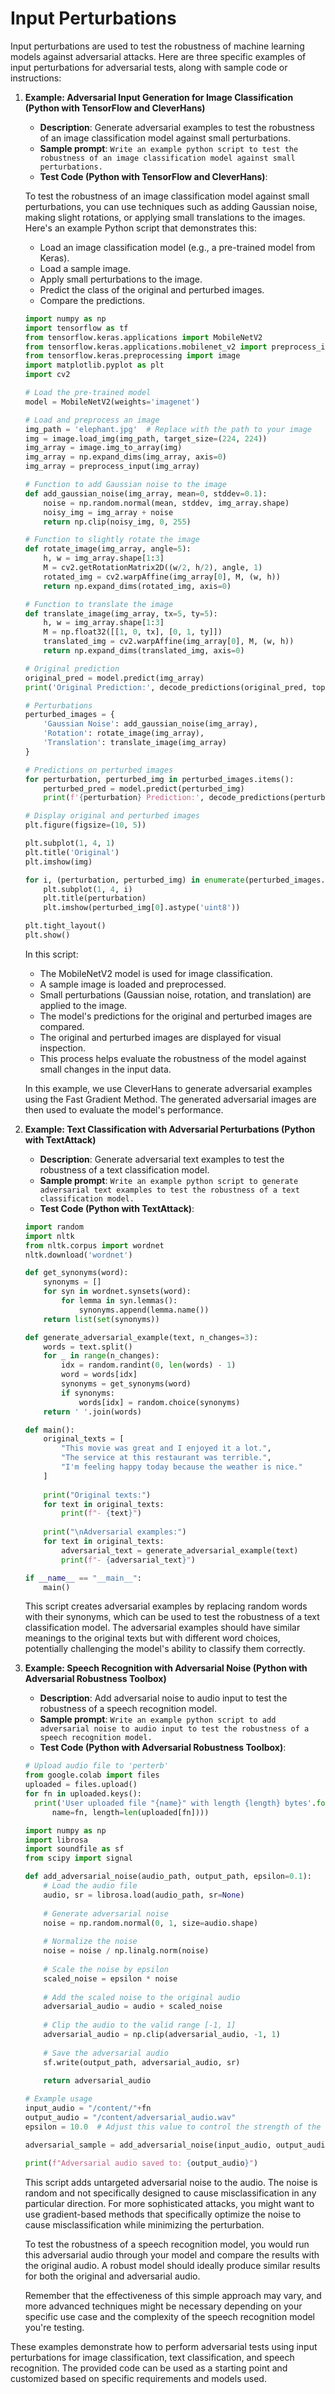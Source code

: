 # Input Perturbations
Input perturbations are used to test the robustness of machine learning models against adversarial attacks. Here are three specific examples of input perturbations for adversarial tests, along with sample code or instructions:

1. **Example: Adversarial Input Generation for Image Classification (Python with TensorFlow and CleverHans)**

   - **Description**: Generate adversarial examples to test the robustness of an image classification model against small perturbations.
   - **Sample prompt**: ```Write an example python script to test the robustness of an image classification model against small perturbations.```
   - **Test Code (Python with TensorFlow and CleverHans)**:

   To test the robustness of an image classification model against small perturbations, you can use techniques such as adding Gaussian noise, making slight rotations, or applying small translations to the images. Here's an example Python script that demonstrates this:

   - Load an image classification model (e.g., a pre-trained model from Keras).
   - Load a sample image.
   - Apply small perturbations to the image.
   - Predict the class of the original and perturbed images.
   - Compare the predictions.

   ```python
   import numpy as np
   import tensorflow as tf
   from tensorflow.keras.applications import MobileNetV2
   from tensorflow.keras.applications.mobilenet_v2 import preprocess_input, decode_predictions
   from tensorflow.keras.preprocessing import image
   import matplotlib.pyplot as plt
   import cv2
   
   # Load the pre-trained model
   model = MobileNetV2(weights='imagenet')
   
   # Load and preprocess an image
   img_path = 'elephant.jpg'  # Replace with the path to your image
   img = image.load_img(img_path, target_size=(224, 224))
   img_array = image.img_to_array(img)
   img_array = np.expand_dims(img_array, axis=0)
   img_array = preprocess_input(img_array)
   
   # Function to add Gaussian noise to the image
   def add_gaussian_noise(img_array, mean=0, stddev=0.1):
       noise = np.random.normal(mean, stddev, img_array.shape)
       noisy_img = img_array + noise
       return np.clip(noisy_img, 0, 255)
   
   # Function to slightly rotate the image
   def rotate_image(img_array, angle=5):
       h, w = img_array.shape[1:3]
       M = cv2.getRotationMatrix2D((w/2, h/2), angle, 1)
       rotated_img = cv2.warpAffine(img_array[0], M, (w, h))
       return np.expand_dims(rotated_img, axis=0)
   
   # Function to translate the image
   def translate_image(img_array, tx=5, ty=5):
       h, w = img_array.shape[1:3]
       M = np.float32([[1, 0, tx], [0, 1, ty]])
       translated_img = cv2.warpAffine(img_array[0], M, (w, h))
       return np.expand_dims(translated_img, axis=0)
   
   # Original prediction
   original_pred = model.predict(img_array)
   print('Original Prediction:', decode_predictions(original_pred, top=1)[0])
   
   # Perturbations
   perturbed_images = {
       'Gaussian Noise': add_gaussian_noise(img_array),
       'Rotation': rotate_image(img_array),
       'Translation': translate_image(img_array)
   }
   
   # Predictions on perturbed images
   for perturbation, perturbed_img in perturbed_images.items():
       perturbed_pred = model.predict(perturbed_img)
       print(f'{perturbation} Prediction:', decode_predictions(perturbed_pred, top=1)[0])
   
   # Display original and perturbed images
   plt.figure(figsize=(10, 5))
   
   plt.subplot(1, 4, 1)
   plt.title('Original')
   plt.imshow(img)
   
   for i, (perturbation, perturbed_img) in enumerate(perturbed_images.items(), start=2):
       plt.subplot(1, 4, i)
       plt.title(perturbation)
       plt.imshow(perturbed_img[0].astype('uint8'))
   
   plt.tight_layout()
   plt.show()
   ```
   In this script:
   - The MobileNetV2 model is used for image classification.
   - A sample image is loaded and preprocessed.
   - Small perturbations (Gaussian noise, rotation, and translation) are applied to the image.
   - The model's predictions for the original and perturbed images are compared.
   - The original and perturbed images are displayed for visual inspection.
   - This process helps evaluate the robustness of the model against small changes in the input data.

   In this example, we use CleverHans to generate adversarial examples using the Fast Gradient Method. The generated adversarial images are then used to evaluate the model's performance.

2. **Example: Text Classification with Adversarial Perturbations (Python with TextAttack)**

   - **Description**: Generate adversarial text examples to test the robustness of a text classification model.
   - **Sample prompt**: ```Write an example python script to generate adversarial text examples to test the robustness of a text classification model.```
   - **Test Code (Python with TextAttack)**:

   ```python
   import random
   import nltk
   from nltk.corpus import wordnet
   nltk.download('wordnet')
   
   def get_synonyms(word):
       synonyms = []
       for syn in wordnet.synsets(word):
           for lemma in syn.lemmas():
               synonyms.append(lemma.name())
       return list(set(synonyms))
   
   def generate_adversarial_example(text, n_changes=3):
       words = text.split()
       for _ in range(n_changes):
           idx = random.randint(0, len(words) - 1)
           word = words[idx]
           synonyms = get_synonyms(word)
           if synonyms:
               words[idx] = random.choice(synonyms)
       return ' '.join(words)
   
   def main():
       original_texts = [
           "This movie was great and I enjoyed it a lot.",
           "The service at this restaurant was terrible.",
           "I'm feeling happy today because the weather is nice."
       ]
       
       print("Original texts:")
       for text in original_texts:
           print(f"- {text}")
       
       print("\nAdversarial examples:")
       for text in original_texts:
           adversarial_text = generate_adversarial_example(text)
           print(f"- {adversarial_text}")
   
   if __name__ == "__main__":
       main()
   ```

   This script creates adversarial examples by replacing random words with their synonyms, which can be used to test the robustness of a text classification model. The adversarial examples should have similar meanings to the original texts but with different word choices, potentially challenging the model's ability to classify them correctly.

3. **Example: Speech Recognition with Adversarial Noise (Python with Adversarial Robustness Toolbox)**

   - **Description**: Add adversarial noise to audio input to test the robustness of a speech recognition model.
   - **Sample prompt**: ```Write an example python script to add adversarial noise to audio input to test the robustness of a speech recognition model.```
   - **Test Code (Python with Adversarial Robustness Toolbox)**:

   ```python
   # Upload audio file to 'perterb'
   from google.colab import files
   uploaded = files.upload()
   for fn in uploaded.keys():
     print('User uploaded file "{name}" with length {length} bytes'.format(
         name=fn, length=len(uploaded[fn])))
   
   import numpy as np
   import librosa
   import soundfile as sf
   from scipy import signal
   
   def add_adversarial_noise(audio_path, output_path, epsilon=0.1):
       # Load the audio file
       audio, sr = librosa.load(audio_path, sr=None)
       
       # Generate adversarial noise
       noise = np.random.normal(0, 1, size=audio.shape)
       
       # Normalize the noise
       noise = noise / np.linalg.norm(noise)
       
       # Scale the noise by epsilon
       scaled_noise = epsilon * noise
       
       # Add the scaled noise to the original audio
       adversarial_audio = audio + scaled_noise
       
       # Clip the audio to the valid range [-1, 1]
       adversarial_audio = np.clip(adversarial_audio, -1, 1)
       
       # Save the adversarial audio
       sf.write(output_path, adversarial_audio, sr)
       
       return adversarial_audio
   
   # Example usage
   input_audio = "/content/"+fn
   output_audio = "/content/adversarial_audio.wav"
   epsilon = 10.0  # Adjust this value to control the strength of the adversarial noise
   
   adversarial_sample = add_adversarial_noise(input_audio, output_audio, epsilon)
   
   print(f"Adversarial audio saved to: {output_audio}")
   ```

   This script adds untargeted adversarial noise to the audio. The noise is random and not specifically designed to cause misclassification in any particular direction. For more sophisticated attacks, you might want to use gradient-based methods that specifically optimize the noise to cause misclassification while minimizing the perturbation.
   
   To test the robustness of a speech recognition model, you would run this adversarial audio through your model and compare the results with the original audio. A robust model should ideally produce similar results for both the original and adversarial audio.
   
   Remember that the effectiveness of this simple approach may vary, and more advanced techniques might be necessary depending on your specific use case and the complexity of the speech recognition model you're testing.

These examples demonstrate how to perform adversarial tests using input perturbations for image classification, text classification, and speech recognition. The provided code can be used as a starting point and customized based on specific requirements and models used.
